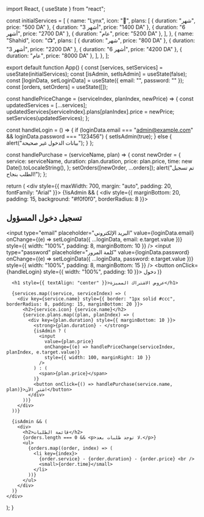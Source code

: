 import React, { useState } from "react";

const initialServices = [
  {
    name: "Lynx",
    icon: "🦊",
    plans: [
      { duration: "شهر", price: "500 DA" },
      { duration: "3 أشهر", price: "1400 DA" },
      { duration: "6 أشهر", price: "2700 DA" },
      { duration: "عام", price: "5200 DA" },
    ],
  },
  {
    name: "Shahid",
    icon: "📺",
    plans: [
      { duration: "شهر", price: "800 DA" },
      { duration: "3 أشهر", price: "2200 DA" },
      { duration: "6 أشهر", price: "4200 DA" },
      { duration: "عام", price: "8000 DA" },
    ],
  },
];

export default function App() {
  const [services, setServices] = useState(initialServices);
  const [isAdmin, setIsAdmin] = useState(false);
  const [loginData, setLoginData] = useState({ email: "", password: "" });
  const [orders, setOrders] = useState([]);

  const handlePriceChange = (serviceIndex, planIndex, newPrice) => {
    const updatedServices = [...services];
    updatedServices[serviceIndex].plans[planIndex].price = newPrice;
    setServices(updatedServices);
  };

  const handleLogin = () => {
    if (loginData.email === "admin@example.com" && loginData.password === "123456") {
      setIsAdmin(true);
    } else {
      alert("بيانات الدخول غير صحيحة");
    }
  };

  const handlePurchase = (serviceName, plan) => {
    const newOrder = {
      service: serviceName,
      duration: plan.duration,
      price: plan.price,
      time: new Date().toLocaleString(),
    };
    setOrders([newOrder, ...orders]);
    alert("تم تسجيل الطلب بنجاح!");
  };

  return (
    <div style={{ maxWidth: 700, margin: "auto", padding: 20, fontFamily: "Arial" }}>
      {!isAdmin && (
        <div style={{ marginBottom: 20, padding: 15, background: "#f0f0f0", borderRadius: 8 }}>
          <h2>تسجيل دخول المسؤول</h2>
          <input
            type="email"
            placeholder="البريد الإلكتروني"
            value={loginData.email}
            onChange={(e) => setLoginData({ ...loginData, email: e.target.value })}
            style={{ width: "100%", padding: 8, marginBottom: 10 }}
          />
          <input
            type="password"
            placeholder="كلمة المرور"
            value={loginData.password}
            onChange={(e) => setLoginData({ ...loginData, password: e.target.value })}
            style={{ width: "100%", padding: 8, marginBottom: 15 }}
          />
          <button onClick={handleLogin} style={{ width: "100%", padding: 10 }}>
            دخول
          </button>
        </div>
      )}

      <h1 style={{ textAlign: "center" }}>عروض الاشتراك المميزة</h1>

      {services.map((service, serviceIndex) => (
        <div key={service.name} style={{ border: "1px solid #ccc", borderRadius: 8, padding: 15, marginBottom: 20 }}>
          <h2>{service.icon} {service.name}</h2>
          {service.plans.map((plan, planIndex) => (
            <div key={plan.duration} style={{ marginBottom: 10 }}>
              <strong>{plan.duration} - </strong>
              {isAdmin ? (
                <input
                  value={plan.price}
                  onChange={(e) => handlePriceChange(serviceIndex, planIndex, e.target.value)}
                  style={{ width: 100, marginRight: 10 }}
                />
              ) : (
                <span>{plan.price}</span>
              )}
              <button onClick={() => handlePurchase(service.name, plan)}>اشترِ الآن</button>
            </div>
          ))}
        </div>
      ))}

      {isAdmin && (
        <div>
          <h2>قائمة الطلبات</h2>
          {orders.length === 0 && <p>لا توجد طلبات بعد.</p>}
          <ul>
            {orders.map((order, index) => (
              <li key={index}>
                {order.service} - {order.duration} - {order.price} <br />
                <small>{order.time}</small>
              </li>
            ))}
          </ul>
        </div>
      )}
    </div>
  );
}
